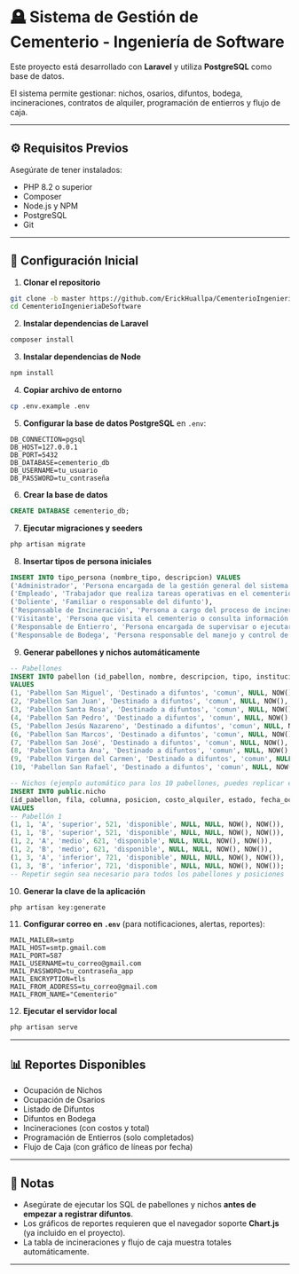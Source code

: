# 🪦 Sistema de Gestión de Cementerio - Ingeniería de Software

Este proyecto está desarrollado con **Laravel** y utiliza **PostgreSQL** como base de datos.  

El sistema permite gestionar: nichos, osarios, difuntos, bodega, incineraciones, contratos de alquiler, programación de entierros y flujo de caja.

---

## ⚙️ Requisitos Previos

Asegúrate de tener instalados:

- PHP 8.2 o superior  
- Composer  
- Node.js y NPM  
- PostgreSQL  
- Git  

---

## 🧩 Configuración Inicial

1. **Clonar el repositorio**

```bash
git clone -b master https://github.com/ErickHuallpa/CementerioIngenieriaDeSoftware.git
cd CementerioIngenieriaDeSoftware
```

2. **Instalar dependencias de Laravel**

```bash
composer install
```

3. **Instalar dependencias de Node**

```bash
npm install
```

4. **Copiar archivo de entorno**

```bash
cp .env.example .env
```

5. **Configurar la base de datos PostgreSQL** en `.env`:

```
DB_CONNECTION=pgsql
DB_HOST=127.0.0.1
DB_PORT=5432
DB_DATABASE=cementerio_db
DB_USERNAME=tu_usuario
DB_PASSWORD=tu_contraseña
```

6. **Crear la base de datos**

```sql
CREATE DATABASE cementerio_db;
```

7. **Ejecutar migraciones y seeders**

```bash
php artisan migrate
```

8. **Insertar tipos de persona iniciales**

```sql
INSERT INTO tipo_persona (nombre_tipo, descripcion) VALUES
('Administrador', 'Persona encargada de la gestión general del sistema'),
('Empleado', 'Trabajador que realiza tareas operativas en el cementerio'),
('Doliente', 'Familiar o responsable del difunto'),
('Responsable de Incineración', 'Persona a cargo del proceso de incineración'),
('Visitante', 'Persona que visita el cementerio o consulta información'),
('Responsable de Entierro', 'Persona encargada de supervisar o ejecutar entierros'),
('Responsable de Bodega', 'Persona responsable del manejo y control de la bodega');
```

9. **Generar pabellones y nichos automáticamente**

```sql
-- Pabellones
INSERT INTO pabellon (id_pabellon, nombre, descripcion, tipo, institucion, created_at, updated_at)
VALUES
(1, 'Pabellon San Miguel', 'Destinado a difuntos', 'comun', NULL, NOW(), NOW()),
(2, 'Pabellon San Juan', 'Destinado a difuntos', 'comun', NULL, NOW(), NOW()),
(3, 'Pabellon Santa Rosa', 'Destinado a difuntos', 'comun', NULL, NOW(), NOW()),
(4, 'Pabellon San Pedro', 'Destinado a difuntos', 'comun', NULL, NOW(), NOW()),
(5, 'Pabellon Jesús Nazareno', 'Destinado a difuntos', 'comun', NULL, NOW(), NOW()),
(6, 'Pabellon San Marcos', 'Destinado a difuntos', 'comun', NULL, NOW(), NOW()),
(7, 'Pabellon San José', 'Destinado a difuntos', 'comun', NULL, NOW(), NOW()),
(8, 'Pabellon Santa Ana', 'Destinado a difuntos', 'comun', NULL, NOW(), NOW()),
(9, 'Pabellon Virgen del Carmen', 'Destinado a difuntos', 'comun', NULL, NOW(), NOW()),
(10, 'Pabellon San Rafael', 'Destinado a difuntos', 'comun', NULL, NOW(), NOW());

-- Nichos (ejemplo automático para los 10 pabellones, puedes replicar el patrón)
INSERT INTO public.nicho
(id_pabellon, fila, columna, posicion, costo_alquiler, estado, fecha_ocupacion, fecha_vencimiento, created_at, updated_at)
VALUES
-- Pabellón 1
(1, 1, 'A', 'superior', 521, 'disponible', NULL, NULL, NOW(), NOW()),
(1, 1, 'B', 'superior', 521, 'disponible', NULL, NULL, NOW(), NOW()),
(1, 2, 'A', 'medio', 621, 'disponible', NULL, NULL, NOW(), NOW()),
(1, 2, 'B', 'medio', 621, 'disponible', NULL, NULL, NOW(), NOW()),
(1, 3, 'A', 'inferior', 721, 'disponible', NULL, NULL, NOW(), NOW()),
(1, 3, 'B', 'inferior', 721, 'disponible', NULL, NULL, NOW(), NOW());
-- Repetir según sea necesario para todos los pabellones y posiciones
```

10. **Generar la clave de la aplicación**

```bash
php artisan key:generate
```

11. **Configurar correo en `.env`** (para notificaciones, alertas, reportes):

```
MAIL_MAILER=smtp
MAIL_HOST=smtp.gmail.com
MAIL_PORT=587
MAIL_USERNAME=tu_correo@gmail.com
MAIL_PASSWORD=tu_contraseña_app
MAIL_ENCRYPTION=tls
MAIL_FROM_ADDRESS=tu_correo@gmail.com
MAIL_FROM_NAME="Cementerio"
```

12. **Ejecutar el servidor local**

```bash
php artisan serve
```

---

## 📊 Reportes Disponibles

- Ocupación de Nichos  
- Ocupación de Osarios  
- Listado de Difuntos  
- Difuntos en Bodega  
- Incineraciones (con costos y total)  
- Programación de Entierros (solo completados)  
- Flujo de Caja (con gráfico de líneas por fecha)  

---

## 📝 Notas

- Asegúrate de ejecutar los SQL de pabellones y nichos **antes de empezar a registrar difuntos**.  
- Los gráficos de reportes requieren que el navegador soporte **Chart.js** (ya incluido en el proyecto).  
- La tabla de incineraciones y flujo de caja muestra totales automáticamente.  

---
